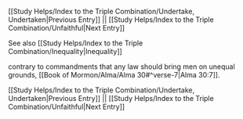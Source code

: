 [[Study Helps/Index to the Triple Combination/Undertake, Undertaken|Previous Entry]]  ||  [[Study Helps/Index to the Triple Combination/Unfaithful|Next Entry]]

 See also [[Study Helps/Index to the Triple Combination/Inequality|Inequality]]

 contrary to commandments that any law should bring men on unequal grounds, [[Book of Mormon/Alma/Alma 30#^verse-7|Alma 30:7]].

[[Study Helps/Index to the Triple Combination/Undertake, Undertaken|Previous Entry]]  ||  [[Study Helps/Index to the Triple Combination/Unfaithful|Next Entry]]